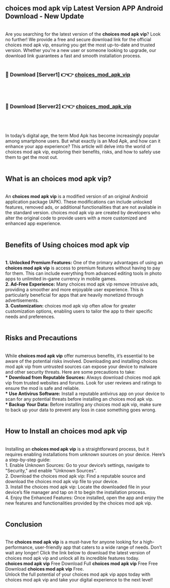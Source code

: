 ## choices mod apk vip Latest Version APP Android Download - New Update
<br>
Are you searching for the latest version of the <strong>choices mod apk vip</strong>? Look no further! We provide a free and secure download link for the official choices mod apk vip, ensuring you get the most up-to-date and trusted version. Whether you're a new user or someone looking to upgrade, our download link guarantees a fast and smooth installation process.
<br>
<br>
<h3>🔴 Download [Server1] 👉👉 <a href="https://modyolo.store/choices+mod+apk+vip">choices_mod_apk_vip</a></h3><br>
<br>
<h3>🔴 Download [Server2] 👉👉 <a href="https://modyolo.store/choices+mod+apk+vip">choices_mod_apk_vip</a></h3><br>
<br>
<br>
In today’s digital age, the term Mod Apk has become increasingly popular among smartphone users. But what exactly is an Mod Apk, and how can it enhance your app experience? This article will delve into the world of choices mod apk vip, exploring their benefits, risks, and how to safely use them to get the most out.
<br>
<br>
<h2>What is an choices mod apk vip?</h2>
<br>
An <strong>choices mod apk vip</strong> is a modified version of an original Android application package (APK). These modifications can include unlocked features, removed ads, or additional functionalities that are not available in the standard version. choices mod apk vip are created by developers who alter the original code to provide users with a more customized and enhanced app experience.
<br>
<br>
<h2>Benefits of Using choices mod apk vip</h2>
<br>
<strong> 1. Unlocked Premium Features:</strong> One of the primary advantages of using an <strong>choices mod apk vip</strong> is access to premium features without having to pay for them. This can include everything from advanced editing tools in photo apps to unlimited in-game currency in mobile games.
<br>
<strong> 2. Ad-Free Experience:</strong> Many choices mod apk vip remove intrusive ads, providing a smoother and more enjoyable user experience. This is particularly beneficial for apps that are heavily monetized through advertisements.
<br>
<strong> 3. Customization:</strong> choices mod apk vip often allow for greater customization options, enabling users to tailor the app to their specific needs and preferences.
<br>
<br>
<h2>Risks and Precautions</h2>
<br>
While <strong>choices mod apk vip</strong> offer numerous benefits, it’s essential to be aware of the potential risks involved. Downloading and installing choices mod apk vip from untrusted sources can expose your device to malware and other security threats. Here are some precautions to take:
<br>
<strong> * Download from Reputable Sources:</strong> Always download choices mod apk vip from trusted websites and forums. Look for user reviews and ratings to ensure the mod is safe and reliable.
<br>
<strong> * Use Antivirus Software:</strong> Install a reputable antivirus app on your device to scan for any potential threats before installing an choices mod apk vip.
<br>
<strong> * Backup Your Data:</strong> Before installing any choices mod apk vip, make sure to back up your data to prevent any loss in case something goes wrong.
<br>
<br>
<h2>How to Install an choices mod apk vip</h2>
<br>
Installing an <strong>choices mod apk vip</strong> is a straightforward process, but it requires enabling installations from unknown sources on your device. Here’s a step-by-step guide:
<br>
 1. Enable Unknown Sources: Go to your device’s settings, navigate to "Security," and enable "Unknown Sources".
<br>
 2. Download the choices mod apk vip: Find a reputable source and download the choices mod apk vip file to your device.
<br>
 3. Install the choices mod apk vip: Locate the downloaded file in your device’s file manager and tap on it to begin the installation process.
<br>
 4. Enjoy the Enhanced Features: Once installed, open the app and enjoy the new features and functionalities provided by the choices mod apk vip.
<br>
<br>
<h2><strong>Conclusion</strong></h2>
<br>
The <strong>choices mod apk vip</strong> is a must-have for anyone looking for a high-performance, user-friendly app that caters to a wide range of needs. Don’t wait any longer! Click the link below to download the latest version of choices mod apk vip and unlock all its incredible features today.
<br>
<strong>choices mod apk vip</strong> Free Download Full <strong>choices mod apk vip</strong> Free Free Download <strong>choices mod apk vip</strong> Free.
<br>
Unlock the full potential of your choices mod apk vip apps today with choices mod apk vip and take your digital experience to the next level!